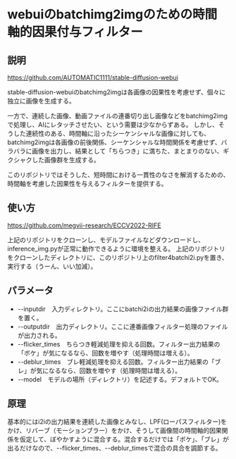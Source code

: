 # webuiのbatchimg2imgのための時間軸的因果付与フィルター

## 説明
https://github.com/AUTOMATIC1111/stable-diffusion-webui

stable-diffusion-webuiのbatchimg2imgは各画像の因果性を考慮せず、個々に独立に画像を生成する。

一方で、連続した画像、動画ファイルの連番切り出し画像などをbatchimg2imgで処理し、AIにレタッチさせたい、という需要は少なからずある。
しかし、そうした連続性のある、時間軸に沿ったシーケンシャルな画像に対しても、batchimg2imgは各画像の前後関係、シーケンシャルな時間関係を考慮せず、バラバラに画像を出力し、結果として「ちらつき」に満ちた、まとまりのない、ギクシャクした画像群を生成する。

このリポジトリではそうした、短時間における一貫性のなさを解消するための、時間軸を考慮した因果性を与えるフィルターを提供する。

## 使い方
https://github.com/megvii-research/ECCV2022-RIFE

上記のリポジトリをクローンし、モデルファイルなどダウンロードし、inference_img.pyが正常に動作できるように環境を整える。
上記のリポジトリをクローンしたディレクトリに、このリポジトリ上のfilter4batchi2i.pyを置き、実行する（うーん、いい加減）。

## パラメータ
- --inputdir　入力ディレクトリ。ここにbatchi2iの出力結果の画像ファイル群を置く。
- --outputdir　出力ディレクトリ。ここに連番画像フィルター処理のファイルが出力される。
- --flicker_times　ちらつき軽減処理を抑える回数。フィルター出力結果の「ボケ」が気になるなら、回数を増やす（処理時間は増える）。
- --deblur_times　ブレ軽減処理を抑える回数。フィルター出力結果の「ブレ」が気になるなら、回数を増やす（処理時間は増える）。
- --model　モデルの場所（ディレクトリ）を記述する。デフォルトでOK。


## 原理
基本的にはi2iの出力結果を連続した画像とみなし、LPF(ローパスフィルター)をかけ、リバーブ（モーションブラー）をかけ、そうして画像間の時間軸的因果関係を仮定して、ぼやかすように混合する。混合するだけでは「ボケ」、「ブレ」が出るだけなので、--flicker_times、--deblur_timesで混合の具合を調節する。
